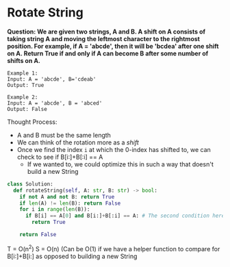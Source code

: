 # Rotate String

<b>Question:
We are given two strings, A and B. A shift on A consists of taking string A and moving the leftmost character to the rightmost position. For example, if A = 'abcde', then it will be 'bcdea' after one shift on A. Return True if and only if A can become B after some number of shifts on A.
</b>

```
Example 1:
Input: A = 'abcde', B='cdeab'
Output: True

Example 2:
Input: A = 'abcde', B = 'abced'
Output: False
```

Thought Process:
* A and B must be the same length
* We can think of the rotation more as a <i>shift</i>
* Once we find the index `i` at which the 0-index has shifted to, we can check to see if B[i:]+B[:i] == A
  * If we wanted to, we could optimize this in such a way that doesn't build a new String

```python
class Solution:
  def rotateString(self, A: str, B: str) -> bool:
    if not A and not B: return True
    if len(A) != len(B): return False
    for i in range(len(B)):
      if B[i] == A[0] and B[i:]+B[:i] == A: # The second condition here can get optimized to not create a new String
        return True

    return False            
```

T = O(n<sup>2</sup>)
S = O(n) (Can be O(1) if we have a helper function to compare for B[i:]+B[i:] as opposed to building a new String
